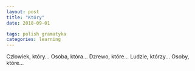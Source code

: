 ```yaml
---
layout: post
title: "Który"
date: 2018-09-01

tags: polish gramatyka
categories: learning
---
```

Czlowiek, który...
Osoba, która...
Dzrewo, które...
Ludzie, którzy...
Osoby, które...